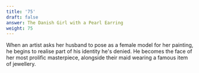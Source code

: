```yaml
---
title: '75'
draft: false
answer: The Danish Girl with a Pearl Earring
weight: 75
---
```

When an artist asks her husband to pose as a female model for her painting, he begins to realise part of his identity he's denied. He becomes the face of her most prolific masterpiece, alongside their maid wearing a famous item of jewellery.
